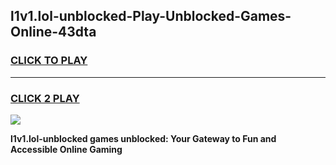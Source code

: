 
## l1v1.lol-unblocked-Play-Unblocked-Games-Online-43dta
<h3>
<a href="https://premium76.site?title=l1v1.lol-unblocked&ref=25A">CLICK TO PLAY</a></h3>
<hr>

<h3>
<a href="https://premium76.site?title=l1v1.lol-unblocked&ref=25A">CLICK 2 PLAY</a>
  
</h3>

<a href="https://premium76.site?title=l1v1.lol-unblocked&ref=25A"><img src="https://clearcache.store/games.png"></a>


**l1v1.lol-unblocked games unblocked: Your Gateway to Fun and Accessible Online Gaming**
